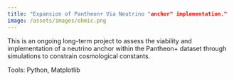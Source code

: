 ```yaml
---
title: "Expansion of Pantheon+ Via Neutrino "anchor" implementation."
image: /assets/images/ohmic.png
---
```


This is an ongoing long-term project to assess the viability and implementation of a neutrino anchor within the Pantheon+ dataset through simulations to constrain cosmological constants.

Tools: Python, Matplotlib

